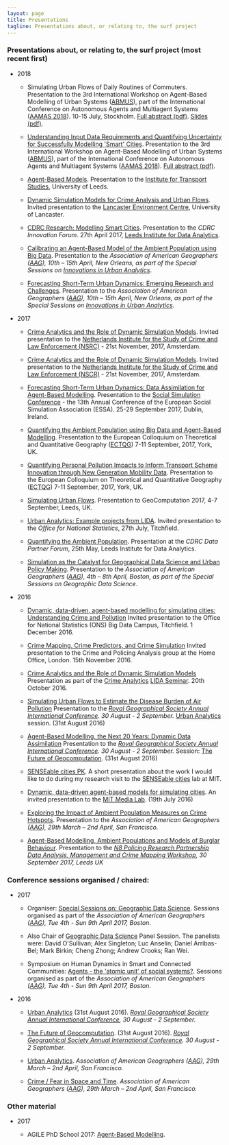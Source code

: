 ```yaml
---
layout: page
title: Presentations
tagline: Presentations about, or relating to, the surf project
---
```


### Presentations about, or relating to, the surf project (most recent first)

 - 2018

   - Simulating Urban Flows of Daily Routines of Commuters. Presentation to the 3rd International Workshop on Agent-Based Modelling of Urban Systems ([ABMUS](http://modelling-urban-systems.com/abmus2018)), part of the International Conference on Autonomous Agents and Multiagent Systems ([AAMAS 2018](http://celweb.vuse.vanderbilt.edu/aamas18/home/)). 10-15 July, Stockholm. [Full abstract (pdf)]({{site.baseurl}}p/2018-07-15-commuters-abstract.pdf). [Slides (pdf)]({{site.baseurl}}p/2018-07-15-commuters-slides.pdf).
   
   - [Understanding Input Data Requirements and Quantifying Uncertainty for Successfully Modelling 'Smart' Cities](http://urban-analytics.github.io/dust/p/2018-07-15-abmus-da.html). Presentation to the 3rd International Workshop on Agent-Based Modelling of Urban Systems ([ABMUS](http://modelling-urban-systems.com/abmus2018)), part of the International Conference on Autonomous Agents and Multiagent Systems ([AAMAS 2018](http://celweb.vuse.vanderbilt.edu/aamas18/home/)). [Full abstract (pdf)](http://urban-analytics.github.io/dust/p/2018-07-15-abmus-da-abstract.pdf).

    - [Agent-Based Models]({{site.baseurl}}p/2018-06-13-ITS-ABM.html). Presentation to the [Institute for Transport Studies](https://its.leeds.ac.uk/), University of Leeds.

   - [Dynamic Simulation Models for Crime Analysis and Urban Flows]({{site.baseurl}}p/2018-05-14-Lancaster-Dynamic_Simulation.html). Invited presentation to the [Lancaster Environment Centre](http://www.lancaster.ac.uk/lec/), University of Lancaster.

   - [CDRC Research: Modelling Smart Cities]({{site.baseurl}}/p/2018-04-27-CDRC_Innovation_Fund_Workshop.html). Presentation to the _CDRC Innovation Forum_. 27th April 2017, [Leeds Institute for Data Analytics](http://lida.leeds.ac.uk/).

   - [Calibrating an Agent-Based Model of the Ambient Population using Big Data]({{site.baseurl}}/p/2018-04-12-aag-surf-tomas.pdf). Presentation to the _Association of American Geographers ([AAG](http://www.aag.org/cs/annualmeeting)), 10th – 15th April, New Orleans, as part of the Special Sessions on [Innovations in Urban Analytics]({{site.baseurl}}/announce/2018/04/04/AAG2018-Innovations_in_Urban_Analytics-Sessions.html)_.
   
   - [Forecasting Short-Term Urban Dynamics: Emerging Research and Challenges]({{site.baseurl}}/p/2018-04-12-aag-da.html). Presentation to the _Association of American Geographers ([AAG](http://www.aag.org/cs/annualmeeting)), 10th – 15th April, New Orleans, as part of the Special Sessions on [Innovations in Urban Analytics]({{site.baseurl}}/announce/2018/04/04/AAG2018-Innovations_in_Urban_Analytics-Sessions.html)_.

 - 2017

   - [Crime Analytics and the Role of Dynamic Simulation Models]({{site.baseurl}}/p/2017-11-20-NSCR-Crime_Analytics_ABM.html). Invited presentation to the [Netherlands Institute for the Study of Crime and Law Enforcement (NSRC)](https://www.nscr.nl/en/) - 21st November, 2017, Amsterdam.
   - [Crime Analytics and the Role of Dynamic Simulation Models]({{site.baseurl}}/p/2017-11-20-NSCR-Crime_Analytics_ABM.html). Invited presentation to the [Netherlands Institute for the Study of Crime and Law Enforcement (NSCR)](https://www.nscr.nl/en/) - 21st November, 2017, Amsterdam.

   - [Forecasting Short-Term Urban Dynamics: Data Assimilation for Agent-Based Modelling]({{site.baseurl}}/p/2017-09-26-essa-da.html). Presentation to the [Social Simulation Conference](https://www.sim2017.com/about/) - the 13th Annual Conference of the European Social Simulation Association (ESSA). 25-29 September 2017, Dublin, Ireland.

   - [Quantifying the Ambient Population using Big Data and Agent-Based Modelling]({{site.baseurl}}/p/2017-09-11-ectqg-surf.pdf). Presentation to the European Colloquium on Theoretical and Quantitative Geography ([ECTQG](http://www.geog.leeds.ac.uk/ectqg17/)) 7-11 September, 2017, York, UK.

   - [Quantifying Personal Pollution Impacts to Inform Transport Scheme Innovation through New Generation Mobility Data]({{site.baseurl}}/p/2017-09-08-ectqg-surf.pdf). Presentation to the European Colloquium on Theoretical and Quantitative Geography ([ECTQG](http://www.geog.leeds.ac.uk/ectqg17/)) 7-11 September, 2017, York, UK.  

   - [Simulating Urban Flows]({{site.baseurl}}/p/2017-09-06-geocomp-surf.html). Presentation to GeoComputation 2017, 4-7 September, Leeds, UK.
   
   - [Urban Analytics: Example projects from LIDA]({{site.baseurl}}/p/2017-07-27-ONS-LIDA-UrbanAnlalytics.html). Invited presentation to the _Office for National Statistics_, 27th July, Titchfield.

   - [Quantifying the Ambient Population]({{site.baseurl}}/p/2017-05-25-cdrc-quantifying_ambient.pptx). Presentation at the _CDRC Data Partner Forum_, 25th May, Leeds Institute for Data Analytics.

   - [Simulation as the Catalyst for Geographical Data Science and Urban Policy Making]({{site.baseurl}}/p/2017-04-06-aag-sim_as_catalyst.html). Presentation to the _Association of American Geographers ([AAG](http://www.aag.org/cs/annualmeeting)), 4th – 8th April, Boston, as part of the Special Sessions on Geographic Data Science_.

 - 2016

   - [Dynamic, data-driven, agent-based modelling for simulating cities: Understanding Crime and Pollution]({{site.baseurl}}/p/2016-12-01-ONS_Data_Campus.html) Invited presentation to the Office for National Statistics (ONS) Big Data Campus, Titchfield. 1 December 2016.

   - [Crime Mapping, Crime Predictors, and Crime Simulation]({{site.baseurl}}/p/2016-11-15-HomeOffice-CrimeMapping.html) Invited presentation to the Crime and Policing Analysis group at the Home Office, London. 15th November 2016.

   - [Crime Analytics and the Role of Dynamic Simulation Models]({{site.baseurl}}/p/2016-10-20-LIDA_Crime_Analytics.html) Presentation as part of the [Crime Analytics](http://lida.leeds.ac.uk/event/crime-analytics/) [LIDA Seminar](http://lida.leeds.ac.uk/latest/lida-seminar-series/). 20th October 2016.
     
   - [Simulating Urban Flows to Estimate the Disease Burden of Air Pollution]({{site.baseurl}}/p/2016-08-rgs-urban_analytics.html) Presentation to the _[Royal Geographical Society Annual International Conference](http://www.rgs.org/WhatsOn/ConferencesAndSeminars/Annual+International+Conference/Annual+international+conference.htm). 30 August - 2 September._ [Urban Analytics](http://{{site.baseurl}}/announce/2016/04/27/RGS2016-UrbanAnalytics-Papers.html) session. (31st August 2016)

   - [Agent-Based Modelling, the Next 20 Years: Dynamic Data Assimilation]({{site.baseurl}}/p/2016-08-rgs-geocomputation.html) Presentation to the _[Royal Geographical Society Annual International Conference](http://www.rgs.org/WhatsOn/ConferencesAndSeminars/Annual+International+Conference/Annual+international+conference.htm). 30 August - 2 September._ Session: [The Future of Geocomputation](http://{{site.baseurl}}/announce/2016/01/04/RGS2016-GeoComputation.html). (31st August 2016)

   - [SENSEable cities PK]({{site.baseurl}}/p/2016-07-senseable_pk.html). A short presentation about the work I would like to do during my research visit to the [SENSEable cities](http://senseable.mit.edu/) lab at MIT.

   - [Dynamic, data-driven agent-based models for simulating
     cities]({{site.baseurl}}/p/2016-07-media_lab.html). An invited presentation to the [MIT Media Lab](https://www.media.mit.edu/). (19th July 2016)

   - [Exploring the Impact of Ambient Population Measures on Crime Hotspots]({{site.baseurl}}/p/2016-03-ambient_population.pdf). Presentation to the _Association of American Geographers ([AAG](http://www.aag.org/cs/annualmeeting)), 29th March – 2nd April, San Francisco._

   -  [Agent-Based Modelling, Ambient Populations and Models of Burglar Behaviour]({{site.baseurl}}/p/2016-09-30-crime_mapping.html). Presentation to the _[N8 Policing Research Partnership](http://n8prp.org.uk/) [Data Analysis, Management and Crime Mapping Workshop](http://n8prp.org.uk/event/data-analysis-management-and-crime-mapping/?instance_id=57), 30 September 2017, Leeds UK_



### Conference sessions organised / chaired:

 - 2017

   - Organiser: [Special Sessions on: Geographic Data Science](https://geographicdatascience.com/2016/10/12/special-sessions-on-geographic-data-science-aag-2017-boston/). Sessions organised as part of the _Association of American Geographers ([AAG](http://www.aag.org/cs/annualmeeting)), Tue 4th - Sun 9th April 2017, Boston._

   - Also Chair of [Geographic Data Science](https://geographicdatascience.com/2016/10/12/special-sessions-on-geographic-data-science-aag-2017-boston/) Panel Session. The panelists were: David O'Sullivan; Alex Singleton; Luc Anselin; Daniel Arribas-Bel; Mark Birkin; Cheng Zhong; Andrew Crooks; Ran Wei.

   - Symposium on Human Dynamics in Smart and Connected Communities: [Agents - the 'atomic unit' of social systems?](http://nickmalleson.co.uk/2016/10/aag-2017-call-for-papers-agents-the-atomic-unit-of-social-systems/). Sessions organised as part of the _Association of American Geographers ([AAG](http://www.aag.org/cs/annualmeeting)), Tue 4th - Sun 9th April 2017, Boston._


 - 2016

   - [Urban Analytics]({{site.baseurl}}/announce/2016/04/27/RGS2016-UrbanAnalytics-Papers.html) (31st August 2016). _[Royal Geographical Society Annual International Conference](http://www.rgs.org/WhatsOn/ConferencesAndSeminars/Annual+International+Conference/Annual+international+conference.htm), 30 August - 2 September._ 

   - [The Future of Geocomputation]({{site.baseurl}}/announce/2016/01/04/RGS2016-GeoComputation.html). (31st August 2016). _[Royal Geographical Society Annual International Conference](http://www.rgs.org/WhatsOn/ConferencesAndSeminars/Annual+International+Conference/Annual+international+conference.htm). 30 August - 2 September._ 

   - [Urban Analytics]({{site.baseurl}}/announce/2015/09/17/AAG2016-UrbanAnalytics.html). _Association of American Geographers ([AAG](http://www.aag.org/cs/annualmeeting)), 29th March – 2nd April, San Francisco._

   - [Crime / Fear in Space and Time]({{site.baseurl}}/announce/2015/09/30/AAG2016-CrimeSpaceTime.html). _Association of American Geographers ([AAG](http://www.aag.org/cs/annualmeeting)), 29th March – 2nd April, San Francisco._


### Other material

 - 2017

   - AGILE PhD School 2017: [Agent-Based Modelling]({{site.baseurl}}/p/2017-10-ABM_AGILE_Summer_School.html).

